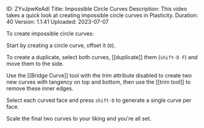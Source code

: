 ID: ZYvJpwKeAdI
Title: Impossible Circle Curves
Description: This video takes a quick look at creating impossible circle curves in Plasticity.
Duration: 40
Version: 1.1.41
Uploaded: 2023-07-07

To create impossible circle curves:

Start by creating a circle curve, offset it (`O`).

To create a duplicate, select both curves, [[duplicate]] them (`shift-D F`) and move them to the side.

Use the [[Bridge Curve]] tool with the *trim* attribute disabled to
create two new curves with tangency on top and bottom, then use the [[trim tool]] to remove these inner edges.

Select each curved face and press `shift-D` to generate a single curve per face.

Scale the final two curves to your liking and you're all set.
